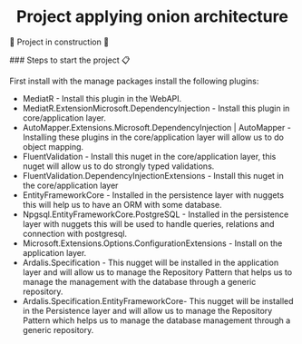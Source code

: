 <h1 align="center">Project applying onion architecture</h1>

:construction: Project in construction :construction:
</h4>
### Steps to start the project 📋

First install with the manage packages install the following plugins:
* MediatR - Install this plugin in the WebAPI.
* MediatR.ExtensionMicrosoft.DependencyInjection - Install this plugin in core/application layer.
* AutoMapper.Extensions.Microsoft.DependencyInjection | AutoMapper - Installing these plugins in the core/application layer will allow us to do object mapping.
* FluentValidation - Install this nuget in the core/application layer, this nuget will allow us to do strongly typed validations.
* FluentValidation.DependencyInjectionExtensions - Install this nuget in the core/application layer 
* EntityFrameworkCore - Installed in the persistence layer with nuggets this will help us to have an ORM with some database.
* Npgsql.EntityFrameworkCore.PostgreSQL - Installed in the persistence layer with nuggets this will be used to handle queries, relations and connection with postgresql.
* Microsoft.Extensions.Options.ConfigurationExtensions - Install on the application layer.
* Ardalis.Specification - This nugget will be installed in the application layer and will allow us to manage the Repository Pattern that helps us to manage the management with the database through a generic repository.
* Ardalis.Specification.EntityFrameworkCore- This nugget will be installed in the Persistence layer and will allow us to manage the Repository Pattern which helps us to manage the database management through a generic repository.